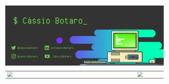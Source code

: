 ![capa github](capa_github.png)

<center>
  <table>
    <tr>
        <td><img width="400px" align="left" src="https://github-readme-stats.vercel.app/api/top-langs/?username=cassiobotaro&hide=html,TeX,Jupyter Notebook&layout=compact&theme=blue-green" /></td>
        <td><img width="495px" align="left" src="https://github-readme-stats.vercel.app/api?username=cassiobotaro&theme=blue-green"/></td>
    </tr>
  </table>
</center>

<!--
**cassiobotaro/cassiobotaro** is a ✨ _special_ ✨ repository because its `README.md` (this file) appears on your GitHub profile.

Here are some ideas to get you started:

- 🔭 I’m currently working on ...
- 🌱 I’m currently learning ...
- 👯 I’m looking to collaborate on ...
- 🤔 I’m looking for help with ...
- 💬 Ask me about ...
- 📫 How to reach me: ...
- 😄 Pronouns: ...
- ⚡ Fun fact: ...
-->

